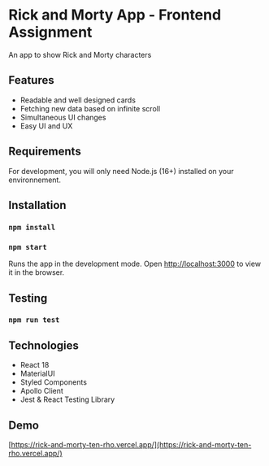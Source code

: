 # Rick and Morty App - Frontend Assignment

An app to show Rick and Morty characters

## Features
- Readable and well designed cards
- Fetching new data based on infinite scroll
- Simultaneous UI changes
- Easy UI and UX

## Requirements
For development, you will only need Node.js (16+) installed on your environnement.

## Installation

### `npm install`
### `npm start`

Runs the app in the development mode.
Open [http://localhost:3000](http://localhost:3000) to view it in the browser.

## Testing

### `npm run test`

## Technologies

- React 18
- MaterialUI
- Styled Components
- Apollo Client
- Jest & React Testing Library

## Demo

[https://rick-and-morty-ten-rho.vercel.app/](https://rick-and-morty-ten-rho.vercel.app/)
